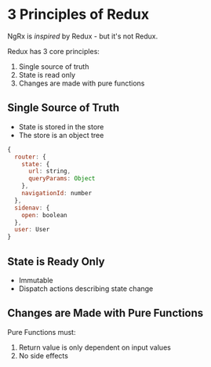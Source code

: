 # 3 Principles of Redux

NgRx is *inspired* by Redux - but it's not Redux.

Redux has 3 core principles:

1. Single source of truth
2. State is read only
3. Changes are made with pure functions

## Single Source of Truth

* State is stored in the store
* The store is an object tree

```javascript
{
  router: {
    state: {
      url: string,
      queryParams: Object
    },
    navigationId: number
  },
  sidenav: {
    open: boolean
  },
  user: User
}
```

## State is Ready Only

* Immutable
* Dispatch actions describing state change

## Changes are Made with Pure Functions

Pure Functions must:

1. Return value is only dependent on input values
2. No side effects